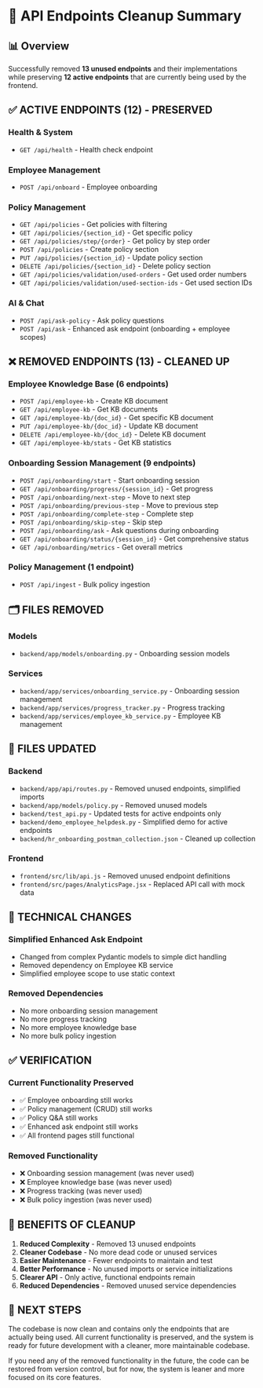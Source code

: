 # 🧹 API Endpoints Cleanup Summary

## 📊 Overview
Successfully removed **13 unused endpoints** and their implementations while preserving **12 active endpoints** that are currently being used by the frontend.

## ✅ **ACTIVE ENDPOINTS (12) - PRESERVED**

### Health & System
- `GET /api/health` - Health check endpoint

### Employee Management  
- `POST /api/onboard` - Employee onboarding

### Policy Management
- `GET /api/policies` - Get policies with filtering
- `GET /api/policies/{section_id}` - Get specific policy
- `GET /api/policies/step/{order}` - Get policy by step order
- `POST /api/policies` - Create policy section
- `PUT /api/policies/{section_id}` - Update policy section
- `DELETE /api/policies/{section_id}` - Delete policy section
- `GET /api/policies/validation/used-orders` - Get used order numbers
- `GET /api/policies/validation/used-section-ids` - Get used section IDs

### AI & Chat
- `POST /api/ask-policy` - Ask policy questions
- `POST /api/ask` - Enhanced ask endpoint (onboarding + employee scopes)

## ❌ **REMOVED ENDPOINTS (13) - CLEANED UP**

### Employee Knowledge Base (6 endpoints)
- `POST /api/employee-kb` - Create KB document
- `GET /api/employee-kb` - Get KB documents  
- `GET /api/employee-kb/{doc_id}` - Get specific KB document
- `PUT /api/employee-kb/{doc_id}` - Update KB document
- `DELETE /api/employee-kb/{doc_id}` - Delete KB document
- `GET /api/employee-kb/stats` - Get KB statistics

### Onboarding Session Management (9 endpoints)
- `POST /api/onboarding/start` - Start onboarding session
- `GET /api/onboarding/progress/{session_id}` - Get progress
- `POST /api/onboarding/next-step` - Move to next step
- `POST /api/onboarding/previous-step` - Move to previous step
- `POST /api/onboarding/complete-step` - Complete step
- `POST /api/onboarding/skip-step` - Skip step
- `POST /api/onboarding/ask` - Ask questions during onboarding
- `GET /api/onboarding/status/{session_id}` - Get comprehensive status
- `GET /api/onboarding/metrics` - Get overall metrics

### Policy Management (1 endpoint)
- `POST /api/ingest` - Bulk policy ingestion

## 🗂️ **FILES REMOVED**

### Models
- `backend/app/models/onboarding.py` - Onboarding session models

### Services  
- `backend/app/services/onboarding_service.py` - Onboarding session management
- `backend/app/services/progress_tracker.py` - Progress tracking
- `backend/app/services/employee_kb_service.py` - Employee KB management

## 📝 **FILES UPDATED**

### Backend
- `backend/app/api/routes.py` - Removed unused endpoints, simplified imports
- `backend/app/models/policy.py` - Removed unused models
- `backend/test_api.py` - Updated tests for active endpoints only
- `backend/demo_employee_helpdesk.py` - Simplified demo for active endpoints
- `backend/hr_onboarding_postman_collection.json` - Cleaned up collection

### Frontend
- `frontend/src/lib/api.js` - Removed unused endpoint definitions
- `frontend/src/pages/AnalyticsPage.jsx` - Replaced API call with mock data

## 🔧 **TECHNICAL CHANGES**

### Simplified Enhanced Ask Endpoint
- Changed from complex Pydantic models to simple dict handling
- Removed dependency on Employee KB service
- Simplified employee scope to use static context

### Removed Dependencies
- No more onboarding session management
- No more progress tracking
- No more employee knowledge base
- No more bulk policy ingestion

## ✅ **VERIFICATION**

### Current Functionality Preserved
- ✅ Employee onboarding still works
- ✅ Policy management (CRUD) still works  
- ✅ Policy Q&A still works
- ✅ Enhanced ask endpoint still works
- ✅ All frontend pages still functional

### Removed Functionality
- ❌ Onboarding session management (was never used)
- ❌ Employee knowledge base (was never used)
- ❌ Progress tracking (was never used)
- ❌ Bulk policy ingestion (was never used)

## 🎯 **BENEFITS OF CLEANUP**

1. **Reduced Complexity** - Removed 13 unused endpoints
2. **Cleaner Codebase** - No more dead code or unused services
3. **Easier Maintenance** - Fewer endpoints to maintain and test
4. **Better Performance** - No unused imports or service initializations
5. **Clearer API** - Only active, functional endpoints remain
6. **Reduced Dependencies** - Removed unused service dependencies

## 🚀 **NEXT STEPS**

The codebase is now clean and contains only the endpoints that are actually being used. All current functionality is preserved, and the system is ready for future development with a cleaner, more maintainable codebase.

If you need any of the removed functionality in the future, the code can be restored from version control, but for now, the system is leaner and more focused on its core features.
